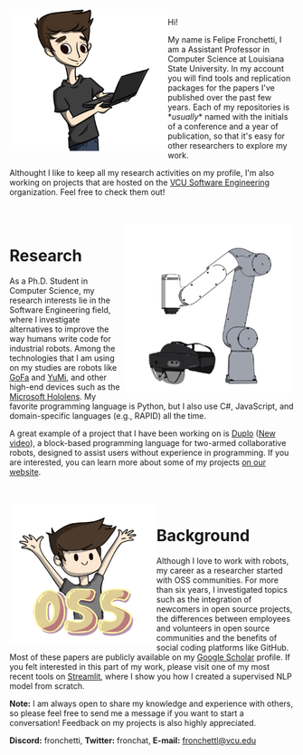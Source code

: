 <img align="left" width="280" height="250" src="https://github.com/fronchetti/fronchetti/blob/main/felipe_comp.png?raw=true">

Hi!

My name is Felipe Fronchetti, I am a Assistant Professor in Computer Science at Louisiana State University. In my account you will find tools and replication packages for the papers I've published over the past few years.
Each of my repositories is \*_usually_\* named with the initials of a conference and a year of publication, so that it's easy for other researchers to explore my work.

Althought I like to keep all my research activities on my profile, I'm also working on projects that are hosted on the <a href="https://github.com/vcuse">VCU Software Engineering</a> organization. Feel free to check them out!

<br>
<br>

<img align="right" width="300" height="300" src="https://github.com/fronchetti/fronchetti/blob/main/gofa_comb.png?raw=true">

# Research
As a Ph.D. Student in Computer Science, my research interests lie in the Software Engineering field, where I investigate alternatives to improve the way humans write code for industrial robots. Among the technologies that I am using on my studies are robots like <a href="https://new.abb.com/products/robotics/collaborative-robots/crb-15000">GoFa</a> and <a href="https://new.abb.com/products/robotics/collaborative-robots/irb-14000-yumi">YuMi</a>, and other high-end devices such as the <a href="https://www.microsoft.com/en-us/hololens">Microsoft Hololens</a>. My favorite programming language is Python, but I also use C#, JavaScript, and domain-specific languages (e.g., RAPID) all the time.

A great example of a project that I have been working on is <a href="https://github.com/fronchetti/ICSE-2024">Duplo<a> (<a href="https://youtu.be/MDmuNLtOmC4">New video<a>), a block-based programming language for two-armed collaborative robots, designed to assist users without experience in programming. If you are interested, you can learn more about some of my projects <a href="https://se.lab.vcu.edu/research/robotics/"> on our website</a>.
  
<br>
<br>

<img align="left" width="260" height="250" src="https://github.com/fronchetti/fronchetti/blob/main/oss_hup.png?raw=true">

# Background
Although I love to work with robots, my career as a researcher started with OSS communities. For more than six years, I investigated topics such as the integration of newcomers in open source projects, the differences between employees and volunteers in open source communities and the benefits of social coding platforms like GitHub. Most of these papers are publicly available on my <a href="https://scholar.google.com/citations?user=-6jIjG8AAAAJ&hl=en">Google Scholar</a> profile. If you felt interested in this part of my work, please visit one of my most recent tools on <a href="https://contributing.streamlit.app/">Streamlit</a>, where I show you how I created a supervised NLP model from scratch.
   
**Note:** I am always open to share my knowledge and experience with others, so please feel free to send me a message if you want to start a conversation! Feedback on my projects is also highly appreciated.

**Discord:** fronchetti, **Twitter:** fronchat, **E-mail:** fronchettl@vcu.edu

